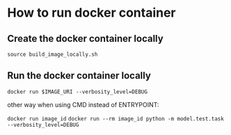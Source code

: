 # How to run docker container

## Create the docker container locally
```source build_image_locally.sh```   

## Run the docker container locally
```docker run $IMAGE_URI --verbosity_level=DEBUG```

other way when using CMD instead of ENTRYPOINT:   

```docker run image_id``` 
```docker run --rm image_id python -m model.test.task --verbosity_level=DEBUG``` 